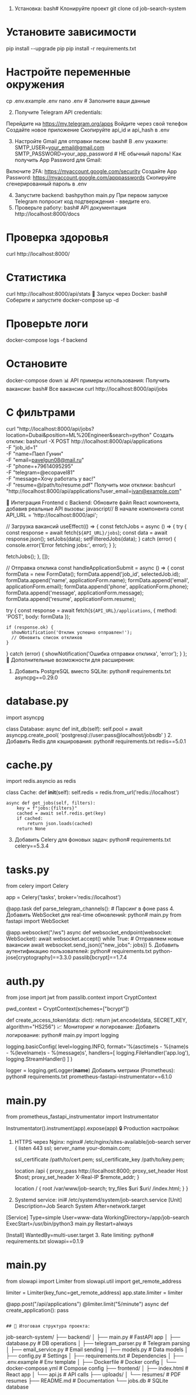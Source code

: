 1. Установка:
bash# Клонируйте проект
git clone <your-repo>
cd job-search-system

# Установите зависимости
pip install --upgrade pip
pip install -r requirements.txt

# Настройте переменные окружения
cp .env.example .env
nano .env  # Заполните ваши данные

2. Получите Telegram API credentials:

Перейдите на https://my.telegram.org/apps
Войдите через свой телефон
Создайте новое приложение
Скопируйте api_id и api_hash в .env

3. Настройте Gmail для отправки писем:
bash# В .env укажите:
SMTP_USER=your_email@gmail.com
SMTP_PASSWORD=your_app_password  # НЕ обычный пароль!
Как получить App Password для Gmail:

Включите 2FA: https://myaccount.google.com/security
Создайте App Password: https://myaccount.google.com/apppasswords
Скопируйте сгенерированный пароль в .env

4. Запустите backend:
bashpython main.py
При первом запуске Telegram попросит код подтверждения - введите его.
5. Проверьте работу:
bash# API документация
http://localhost:8000/docs

# Проверка здоровья
curl http://localhost:8000/

# Статистика
curl http://localhost:8000/api/stats
🐳 Запуск через Docker:
bash# Соберите и запустите
docker-compose up -d

# Проверьте логи
docker-compose logs -f backend

# Остановите
docker-compose down
📊 API примеры использования:
Получить вакансии:
bash# Все вакансии
curl http://localhost:8000/api/jobs

# С фильтрами
curl "http://localhost:8000/api/jobs?location=Dubai&position=ML%20Engineer&search=python"
Создать отклик:
bashcurl -X POST http://localhost:8000/api/applications \
  -F "job_id=1" \
  -F "name=Паел Гунин" \
  -F "email=pavelgun08@mail.ru" \
  -F "phone=+79614095295" \
  -F "telegram=@ecopavel81" \
  -F "message=Хочу работать у вас!" \
  -F "resume=@/path/to/resume.pdf"
Получить мои отклики:
bashcurl "http://localhost:8000/api/applications?user_email=ivan@example.com"

🔄 Интеграция Frontend с Backend:
Обновите файл React компонента, добавив реальные API вызовы:
javascript// В начале компонента
const API_URL = 'http://localhost:8000/api';

// Загрузка вакансий
useEffect(() => {
  const fetchJobs = async () => {
    try {
      const response = await fetch(`${API_URL}/jobs`);
      const data = await response.json();
      setJobs(data);
      setFilteredJobs(data);
    } catch (error) {
      console.error('Error fetching jobs:', error);
    }
  };
  
  fetchJobs();
}, []);

// Отправка отклика
const handleApplicationSubmit = async () => {
  const formData = new FormData();
  formData.append('job_id', selectedJob.id);
  formData.append('name', applicationForm.name);
  formData.append('email', applicationForm.email);
  formData.append('phone', applicationForm.phone);
  formData.append('message', applicationForm.message);
  formData.append('resume', applicationForm.resume);
  
  try {
    const response = await fetch(`${API_URL}/applications`, {
      method: 'POST',
      body: formData
    });
    
    if (response.ok) {
      showNotification('Отклик успешно отправлен!');
      // Обновить список откликов
    }
  } catch (error) {
    showNotification('Ошибка отправки отклика', 'error');
  }
};
🎨 Дополнительные возможности для расширения:
1. Добавить PostgreSQL вместо SQLite:
python# requirements.txt
asyncpg==0.29.0

# database.py
import asyncpg

class Database:
    async def init_db(self):
        self.pool = await asyncpg.create_pool(
            'postgresql://user:pass@localhost/jobsdb'
        )
2. Добавить Redis для кэширования:
python# requirements.txt
redis==5.0.1

# cache.py
import redis.asyncio as redis

class Cache:
    def __init__(self):
        self.redis = redis.from_url('redis://localhost')
    
    async def get_jobs(self, filters):
        key = f"jobs:{filters}"
        cached = await self.redis.get(key)
        if cached:
            return json.loads(cached)
        return None
3. Добавить Celery для фоновых задач:
python# requirements.txt
celery==5.3.4

# tasks.py
from celery import Celery

app = Celery('tasks', broker='redis://localhost')

@app.task
def parse_telegram_channels():
    # Парсинг в фоне
    pass
4. Добавить WebSocket для real-time обновлений:
python# main.py
from fastapi import WebSocket

@app.websocket("/ws")
async def websocket_endpoint(websocket: WebSocket):
    await websocket.accept()
    while True:
        # Отправляем новые вакансии
        await websocket.send_json({"new_jobs": jobs})
5. Добавить аутентификацию пользователей:
python# requirements.txt
python-jose[cryptography]==3.3.0
passlib[bcrypt]==1.7.4

# auth.py
from jose import jwt
from passlib.context import CryptContext

pwd_context = CryptContext(schemes=["bcrypt"])

def create_access_token(data: dict):
    return jwt.encode(data, SECRET_KEY, algorithm="HS256")
📈 Мониторинг и логирование:
Добавить логирование:
python# main.py
import logging

logging.basicConfig(
    level=logging.INFO,
    format='%(asctime)s - %(name)s - %(levelname)s - %(message)s',
    handlers=[
        logging.FileHandler('app.log'),
        logging.StreamHandler()
    ]
)

logger = logging.getLogger(__name__)
Добавить метрики (Prometheus):
python# requirements.txt
prometheus-fastapi-instrumentator==6.1.0

# main.py
from prometheus_fastapi_instrumentator import Instrumentator

Instrumentator().instrument(app).expose(app)
🔒 Production настройки:
1. HTTPS через Nginx:
nginx# /etc/nginx/sites-available/job-search
server {
    listen 443 ssl;
    server_name your-domain.com;
    
    ssl_certificate /path/to/cert.pem;
    ssl_certificate_key /path/to/key.pem;
    
    location /api {
        proxy_pass http://localhost:8000;
        proxy_set_header Host $host;
        proxy_set_header X-Real-IP $remote_addr;
    }
    
    location / {
        root /var/www/job-search;
        try_files $uri $uri/ /index.html;
    }
}
2. Systemd service:
ini# /etc/systemd/system/job-search.service
[Unit]
Description=Job Search System
After=network.target

[Service]
Type=simple
User=www-data
WorkingDirectory=/app/job-search
ExecStart=/usr/bin/python3 main.py
Restart=always

[Install]
WantedBy=multi-user.target
3. Rate limiting:
python# requirements.txt
slowapi==0.1.9

# main.py
from slowapi import Limiter
from slowapi.util import get_remote_address

limiter = Limiter(key_func=get_remote_address)
app.state.limiter = limiter

@app.post("/api/applications")
@limiter.limit("5/minute")
async def create_application():
    pass
```

## 🎯 Итоговая структура проекта:
```
job-search-system/
├── backend/
│   ├── main.py              # FastAPI app
│   ├── database.py          # DB operations
│   ├── telegram_parser.py   # Telegram parsing
│   ├── email_service.py     # Email sending
│   ├── models.py            # Data models
│   ├── config.py            # Settings
│   ├── requirements.txt     # Dependencies
│   ├── .env.example         # Env template
│   ├── Dockerfile          # Docker config
│   └── docker-compose.yml  # Compose config
├── frontend/
│   ├── index.html          # React app
│   └── api.js              # API calls
├── uploads/
│   └── resumes/            # PDF resumes
├── README.md               # Documentation
└── jobs.db                 # SQLite database